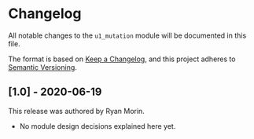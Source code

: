 # Changelog

All notable changes to the `u1_mutation` module will be documented in this file.

The format is based on [Keep a Changelog](https://keepachangelog.com/en/1.0.0/),
and this project adheres to [Semantic Versioning](https://semver.org/spec/v2.0.0.html).

## [1.0] - 2020-06-19

This release was authored by Ryan Morin.

<!-- TODO: Explain each important module design decision below. -->

- No module design decisions explained here yet.
